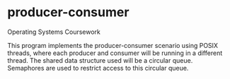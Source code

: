 # producer-consumer
Operating Systems Coursework

This program implements the producer-consumer scenario using POSIX threads, where each producer
and consumer will be running in a different thread. The shared data structure used will be a circular
queue. Semaphores are used to restrict access to this circular queue.
